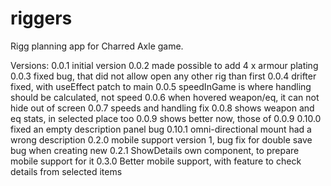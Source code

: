 # riggers

Rigg planning app for Charred Axle game.

Versions:
0.0.1 initial version
0.0.2 made possible to add 4 x armour plating
0.0.3 fixed bug, that did not allow open any other rig than first
0.0.4 drifter fixed, with useEffect patch to main
0.0.5 speedInGame is where handling should be calculated, not speed
0.0.6 when hovered weapon/eq, it can not hide out of screen
0.0.7 speeds and handling fix
0.0.8 shows weapon and eq stats, in selected place too
0.0.9 shows better now, those of 0.0.9
0.10.0 fixed an empty description panel bug
0.10.1 omni-directional mount had a wrong description
0.2.0 mobile support version 1, bug fix for double save bug when creating new
0.2.1 ShowDetails own component, to prepare mobile support for it
0.3.0 Better mobile support, with feature to check details from selected items